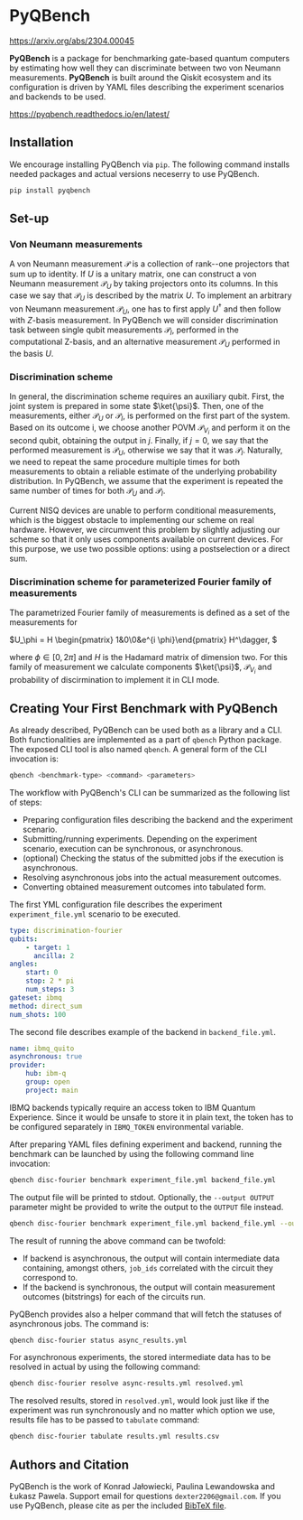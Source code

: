 # PyQBench

https://arxiv.org/abs/2304.00045

**PyQBench** is a package for benchmarking gate-based quantum computers by estimating how well they can discriminate between two von Neumann measurements.  **PyQBench** is built around the Qiskit ecosystem and its configuration is driven by YAML files describing the experiment scenarios and backends to be used.

https://pyqbench.readthedocs.io/en/latest/

## Installation

We encourage installing PyQBench via ``pip``. The following command installs needed packages and actual versions neceserry to use PyQBench.

```bash
pip install pyqbench
```

## Set-up
### Von Neumann measurements
A von Neumann measurement $\mathcal{P}$ is a collection of rank--one projectors
 that sum up to identity. If $U$ is a unitary matrix,
one can construct a von Neumann measurement $\mathcal{P}_{U}$ by taking projectors onto its columns. In this
case we say that $\mathcal{P}_{U}$ is described by the matrix $U$.
To implement an arbitrary von Neumann measurement $\mathcal{P}_{U}$, one has to first apply $U^\dagger$
 and then follow with $Z$-basis measurement.
In PyQBench we will consider discrimination task between single qubit measurements
$\mathcal{P}_I$, performed in the computational Z-basis, and an alternative measurement $\mathcal{P}_U$ performed in the basis $U$.

### Discrimination scheme
In general, the discrimination scheme  requires an
auxiliary qubit. First, the joint system is prepared in some state $\ket{\psi}$. Then, one of the
measurements,  either $\mathcal{P}_U$ or $\mathcal{P}_I$, is performed on the first part of the system. Based on its outcome i, we choose another POVM $\mathcal{P}_{V_i}$ and perform it on the second
qubit, obtaining the output in $j$. Finally, if $j=0$, we say that the performed measurement is
$\mathcal{P}_U$, otherwise we say that it was $\mathcal{P}_I$. Naturally, we need to repeat the
same procedure multiple times for both measurements to obtain a reliable estimate of the underlying
probability distribution. In PyQBench, we assume that the experiment is repeated the same number of
times for both $\mathcal{P}_U$ and $\mathcal{P}_I$.

Current NISQ devices are unable to perform conditional measurements, which is the biggest
obstacle to implementing our scheme on real hardware. However, we circumvent this problem by
slightly adjusting our scheme so that it only uses components available on current devices.
For this purpose, we use two possible options: using a postselection or a direct sum.

### Discrimination scheme for parameterized Fourier family of measurements

The parametrized Fourier family of measurements is defined as a set of the measurements for

$U_\phi = H
\begin{pmatrix} 1&0\\0&e^{i \phi}\end{pmatrix}  H^\dagger,
$

where $\phi \in [0, 2\pi]$
and $H$ is the Hadamard matrix of dimension two. For this family of measurement we calculate components $\ket{\psi}$, $\mathcal{P}_{V_i}$ and probability of discirmination to implement it in CLI mode.
## Creating Your First Benchmark with PyQBench
As already described, PyQBench can be used both as a library and a CLI. Both functionalities are
implemented as a part of ``qbench`` Python package. The exposed CLI tool is also named ``qbench``.
A general form of the CLI invocation is:
```bash
qbench <benchmark-type> <command> <parameters>
```

The workflow with PyQBench's CLI can be summarized
as the following list of steps:
- Preparing configuration files describing the backend and the experiment scenario.
- Submitting/running experiments. Depending on the experiment scenario, execution can be synchronous, or asynchronous.
- (optional) Checking the status of the submitted jobs if the execution is asynchronous.
- Resolving asynchronous jobs into the actual measurement outcomes.
- Converting obtained measurement outcomes into tabulated form.

The first YML configuration file describes the experiment ``experiment_file.yml`` scenario to be executed.

```yml
type: discrimination-fourier
qubits:
    - target: 1
      ancilla: 2
angles:
    start: 0
    stop: 2 * pi
    num_steps: 3
gateset: ibmq
method: direct_sum
num_shots: 100
```
The second file describes example of the backend in ``backend_file.yml``.

```yml
name: ibmq_quito
asynchronous: true
provider:
    hub: ibm-q
    group: open
    project: main
```
IBMQ backends typically require an access token to IBM Quantum Experience. Since it would be unsafe
to store it in plain text, the token has to be configured separately in ``IBMQ_TOKEN``
environmental variable.

After preparing YAML files defining experiment and backend,
running the benchmark can be launched by using the following command line invocation:
```bash
qbench disc-fourier benchmark experiment_file.yml backend_file.yml
```
The output file will be printed to stdout. Optionally, the ``--output OUTPUT`` parameter might be provided to write the output to the ``OUTPUT`` file instead.
```bash
qbench disc-fourier benchmark experiment_file.yml backend_file.yml --output async_results.yml
```

The result of running the above command can be twofold:
- If backend is asynchronous, the output will contain intermediate data containing, amongst others, ``job_ids`` correlated with the circuit they correspond to.
- If the backend is synchronous, the output will contain measurement outcomes (bitstrings) for each of the circuits run.

PyQBench provides also a helper command that will fetch the statuses of asynchronous jobs. The command is:
```bash
qbench disc-fourier status async_results.yml
```

For asynchronous experiments, the stored intermediate data has to be resolved in actual
by using the following command:
```bash
qbench disc-fourier resolve async-results.yml resolved.yml
```

The resolved results, stored in ``resolved.yml``, would look just like if the experiment was
run synchronously and no matter which option we use, results file has to be passed to ``tabulate``
command:
```bash
qbench disc-fourier tabulate results.yml results.csv
```

## Authors and Citation

PyQBench is the work of Konrad Jałowiecki, Paulina Lewandowska and Łukasz Pawela.
Support email for questions ``dexter2206@gmail.com``.
If you use PyQBench, please cite as per the included [BibTeX file](https://arxiv.org/abs/2304.00045).
